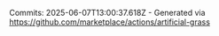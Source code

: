 Commits: 2025-06-07T13:00:37.618Z - Generated via https://github.com/marketplace/actions/artificial-grass
<br>

